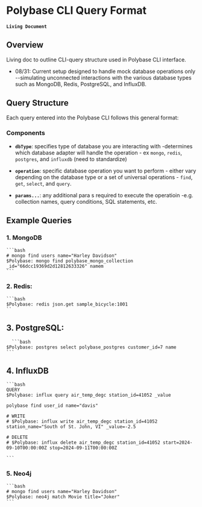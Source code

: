 # Polybase CLI Query Format
**`Living Document`**

## Overview 
Living doc to outline CLI-query structure used in Polybase CLI interface. 


- 08/31: Current setup designed to handle mock database operations only --simulating unconnected interactions with the various database types such as MongoDB, Redis, PostgreSQL, and InfluxDB.

## Query Structure

Each query entered into the Polybase CLI follows this general format:

### Components

- **`dbType`**: specifies type of database you are interacting with -determines which database adapter will handle the operation - ex `mongo`, `redis`, `postgres`, and `influxdb` (need to standardize)

- **`operation`**: specific database operation you want to perform - either vary depending on the database type or a set of universal operations - `find`, `get`, `select`, and `query`.

- **`params...`**: any additional para s required to execute the operatioin -e.g. collection names, query conditions, SQL statements, etc.

## Example Queries

### 1. **MongoDB** 

    ```bash
    # mongo find users name="Harley Davidson"
    $Polybase: mongo find polybase_mongo_collection _id="66dcc19369d2d12812633326" namem
    ```


### 2. **Redis**: 

    ```bash
    $Polybase: redis json.get sample_bicycle:1001
    ``

## 3. **PostgreSQL**:

      ```bash
    $Polybase: postgres select polybase_postgres customer_id=7 name
    ```

## 4. **InfluxDB** 

    ```bash
    QUERY
    $Polybase: influx query air_temp_degc station_id=41052 _value

    polybase find user_id name="davis"

    # WRITE
    # $Polybase: influx write air_temp_degc station_id=41052 station_name="South of St. John, VI" _value=-2.5

    # DELETE
    # $Polybase: influx delete air_temp_degc station_id=41052 start=2024-09-10T00:00:00Z stop=2024-09-11T00:00:00Z

    ```

### 5. **Neo4j** 

    ```bash
    # mongo find users name="Harley Davidson"
    $Polybase: neo4j match Movie title="Joker"
    ```

